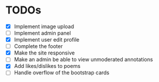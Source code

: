 # TODOs

- [x] Implement image upload
- [ ] Implement admin panel
- [x] Implement user edit profile
- [ ] Complete the footer
- [x] Make the site responsive
- [ ] Make an admin be able to view unmoderated annotations
- [x] Add likes/dislikes to poems
- [ ] Handle overflow of the bootstrap cards